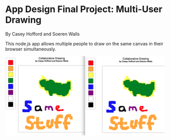 # App Design Final Project: Multi-User Drawing
By Casey Hofford and Soeren Walls

This node.js app allows multiple people to draw on the same canvas in their browser simultaneously.

![Screenshot](/screenshot.png?raw=true "Screenshot")